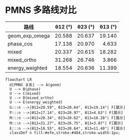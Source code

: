 # PMNS 多路线对比

| 路线 | θ12 (°) | θ23 (°) | θ13 (°) |
| --- | ---: | ---: | ---: |
| geom_exp_omega | 20.588 | 20.637 | 19.140 |
| phase_cos | 17.138 | 20.970 | 4.633 |
| mixed | 20.337 | 20.615 | 18.282 |
| mixed_ortho | 31.268 | 26.746 | 3.866 |
| energy_weighted | 18.554 | 20.636 | 11.399 |

```mermaid
flowchart LR
  U[PMNS 关系] --> A(geom)
  U --> B(phase)
  U --> C(mixed)
  U --> D(mixed_ortho)
  U --> E(energy_weighted)
  G:::n -->|θ12=20.59°, θ23=20.64°, θ13=19.14°| F[展示] 
  P:::n -->|θ12=17.14°, θ23=20.97°, θ13=4.63°| F[展示] 
  M:::n -->|θ12=20.34°, θ23=20.62°, θ13=18.28°| F[展示] 
  M:::n -->|θ12=31.27°, θ23=26.75°, θ13=3.87°| F[展示] 
  E:::n -->|θ12=18.55°, θ23=20.64°, θ13=11.40°| F[展示] 
  classDef n fill:#efe,stroke:#484,stroke-width:1px;
```
